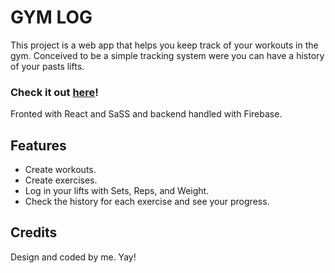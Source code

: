 # GYM LOG

This project is a web app that helps you keep track of your workouts in the gym. Conceived to be a simple tracking system were you can have a history of your pasts lifts.

### Check it out [here](https://adriapujol.github.io/fit_log/#/login)!

Fronted with React and SaSS and backend handled with Firebase.

## Features

* Create workouts.
* Create exercises.
* Log in your lifts with Sets, Reps, and Weight.
* Check the history for each exercise and see your progress.

## Credits

Design and coded by me. Yay!
